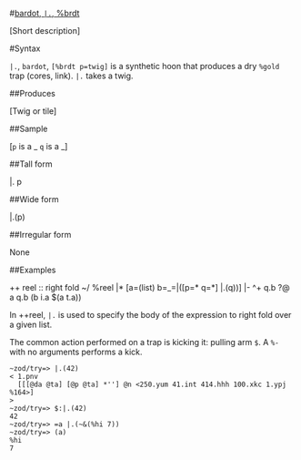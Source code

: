 #[bardot, `|.`, %brdt](#brdt)

[Short description]

#Syntax

`|.`, `bardot`, `[%brdt p=twig]` is a synthetic hoon that produces
a dry `%gold` trap (cores, link). `|.` takes a twig.

##Produces

[Twig or tile]

##Sample

[`p` is a _
`q` is a _]

##Tall form

|.  p

##Wide form

|.(p)

##Irregular form

None

##Examples

++  reel                                                ::  right fold
      ~/  %reel
      |*  [a=(list) b=_=|([p=* q=*] |.(q))]
      |-  ^+  q.b
      ?@  a
        q.b
      (b i.a $(a t.a))

In ++reel, `|.` is used to specify the body of the expression to right fold over a given list.

The common action performed on a trap is kicking it: pulling arm `$`. A `%-` 
with no arguments performs a kick.

    ~zod/try=> |.(42)
    < 1.pnv
      [[[@da @ta] [@p @ta] *''] @n <250.yum 41.int 414.hhh 100.xkc 1.ypj %164>]
    >
    ~zod/try=> $:|.(42)
    42
    ~zod/try=> =a |.(~&(%hi 7))
    ~zod/try=> (a)
    %hi
    7
